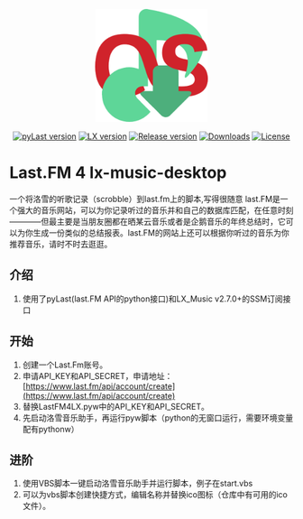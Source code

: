 <p align="center"><a href="https://github.com/RAint0/Last.FM-4-lx-music-desktop"><img width="200" src="https://github.com/RAint0/Last.FM-4-lx-music-desktop/blob/main/logo.png" alt="lx-music logo"></a></p>
<p align="center">
  <a href="https://github.com/lyswhut/lx-music-desktop/releases"><img src="https://img.shields.io/badge/pyLast-v5.2.0%2B-blue" alt="pyLast version"></a>
  <a href="https://github.com/lyswhut/lx-music-desktop/releases"><img src="https://img.shields.io/badge/LX_Music-v2.7.0%2B-blue" alt="LX version"></a>
    <a href="https://github.com/lyswhut/lx-music-desktop/releases"><img src="https://img.shields.io/github/release/lyswhut/lx-music-desktop" alt="Release version"></a>
  <a href="https://github.com/RAint0/Last.FM-4-lx-music-desktop/"><img src="https://img.shields.io/github/downloads/RAint0/Last.FM-4-lx-music-desktop/latest/total" alt="Downloads"></a>
  <a href="https://github.com/RAint0/Last.FM-4-lx-music-desktop/blob/main/LICENSE"><img src="https://img.shields.io/badge/license-Apache--2.0-green" alt="License"></a>
</p>

# Last.FM 4 lx-music-desktop
一个将洛雪的听歌记录（scrobble）到last.fm上的脚本,写得很随意
last.FM是一个强大的音乐网站，可以为你记录听过的音乐并和自己的数据库匹配，在任意时刻————但最主要是当朋友圈都在晒某云音乐或者是企鹅音乐的年终总结时，它可以为你生成一份类似的总结报表。last.FM的网站上还可以根据你听过的音乐为你推荐音乐，请时不时去逛逛。

## 介绍
1. 使用了pyLast(last.FM API的python接口)和LX_Music v2.7.0+的SSM订阅接口


## 开始
1. 创建一个Last.Fm账号。
2. 申请API_KEY和API_SECRET，申请地址：[https://www.last.fm/api/account/create](https://www.last.fm/api/account/create) 
3. 替换LastFM4LX.pyw中的API_KEY和API_SECRET。
4. 先启动洛雪音乐助手，再运行pyw脚本（python的无窗口运行，需要环境变量配有pythonw）

## 进阶 
1. 使用VBS脚本一键启动洛雪音乐助手并运行脚本，例子在start.vbs
2. 可以为vbs脚本创建快捷方式，编辑名称并替换ico图标（仓库中有可用的ico文件）。
